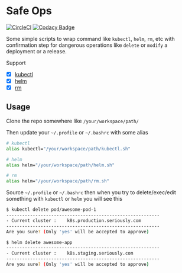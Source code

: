 # Safe Ops

[![CircleCI](https://circleci.com/gh/ralavay/safe-ops.svg?style=svg)](https://circleci.com/gh/ralavay/safe-ops)
[![Codacy Badge](https://api.codacy.com/project/badge/Grade/67934c32a15a4bc79afb40d0584fcc5e)](https://app.codacy.com/app/ralavay/safe-ops)

Some simple scripts to wrap command like `kubectl`, `helm`, `rm`, etc with confirmation step for dangerous operations like `delete` or `modify` a deployment or a release.

Support

- [x] [kubectl](https://github.com/kubernetes/kubectl)
- [x] [helm](https://github.com/helm/helm)
- [x] [rm](https://github.com/coreutils/coreutils/blob/master/src/rm.c)

## Usage

Clone the repo somewhere like `/your/workspace/path/`

Then update your `~/.profile` or `~/.bashrc` with some alias

```bash
# kubectl
alias kubectl="/your/workspace/path/kubectl.sh"

# helm
alias helm="/your/workspace/path/helm.sh"

# rm
alias helm="/your/workspace/path/rm.sh"
```

Source `~/.profile` or `~/.bashrc` then when you try to delete/exec/edit something with `kubectl` or `helm` you will see this

```bash
$ kubectl delete pod/awesome-pod-1
----------------------------------------------------------
- Current cluster :    k8s.production.seriously.com
----------------------------------------------------------
Are you sure? (Only 'yes' will be accepted to approve)
```

```bash
$ helm delete awesome-app
----------------------------------------------------------
- Current cluster :    k8s.staging.seriously.com
----------------------------------------------------------
Are you sure? (Only 'yes' will be accepted to approve)
```
